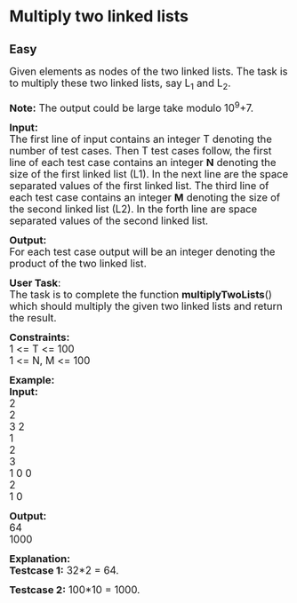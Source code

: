 # Multiply two linked lists
##  Easy 
<div class="problem-statement">
                <p></p><p><span style="font-size:18px">Given elements as nodes of the two linked lists. The task is to multiply these two linked lists, say L<sub>1</sub> and L<sub>2</sub>.&nbsp;</span></p>

<p><span style="font-size:18px"><strong>Note:</strong> The output could be large take&nbsp;modulo 10<sup>9</sup>+7.</span></p>

<p><span style="font-size:18px"><strong>Input:</strong><br>
The first line of input contains an integer T denoting the number of test cases. Then T test cases follow, the first line of each test case contains an&nbsp;integer <strong>N</strong> denoting the size of the first linked list (L1). In the next&nbsp;line&nbsp;are the space separated values of the first linked list. The third line&nbsp;of each test case contains an integer <strong>M</strong> denoting the size of the second linked list (L2). In the forth line are space separated values of the second linked list.</span></p>

<p><span style="font-size:18px"><strong>Output:</strong><br>
For each test case output will be an integer denoting the product of the two linked list.</span></p>

<p><span style="font-size:18px"><strong>User Task</strong>:<br>
The task is to complete the function&nbsp;<strong>multiplyTwoLists</strong>() which should multiply the given two linked lists and return the result.</span></p>

<p><span style="font-size:18px"><strong>Constraints:</strong><br>
1 &lt;= T &lt;= 100<br>
1 &lt;= N, M&nbsp;&lt;= 100</span></p>

<p><span style="font-size:18px"><strong>Example:</strong><br>
<strong>Input:</strong><br>
2<br>
2<br>
3 2<br>
1<br>
2<br>
3<br>
1 0 0<br>
2<br>
1 0<strong>&nbsp;</strong></span></p>

<p><span style="font-size:18px"><strong>Output:</strong><br>
64<br>
1000</span></p>

<p><span style="font-size:18px"><strong>Explanation:<br>
Testcase 1:</strong> 32*2 = 64.</span></p>

<p><span style="font-size:18px"><strong>Testcase 2:</strong> 100*10 = 1000.</span><br>
&nbsp;</p>
 <p></p>
            </div>